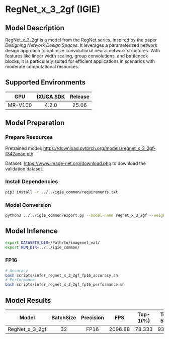 # RegNet_x_3_2gf (IGIE)

## Model Description

RegNet_x_3_2gf is a model from the RegNet series, inspired by the paper *Designing Network Design Spaces*. It leverages a parameterized network design approach to optimize convolutional neural network structures. With features like linear width scaling, group convolutions, and bottleneck blocks, it is particularly suited for efficient applications in scenarios with moderate computational resources.

## Supported Environments

| GPU    | [IXUCA SDK](https://gitee.com/deep-spark/deepspark#%E5%A4%A9%E6%95%B0%E6%99%BA%E7%AE%97%E8%BD%AF%E4%BB%B6%E6%A0%88-ixuca) | Release |
| :----: | :----: | :----: |
| MR-V100 | 4.2.0     |  25.06  |

## Model Preparation

### Prepare Resources

Pretrained model: <https://download.pytorch.org/models/regnet_x_3_2gf-f342aeae.pth>

Dataset: <https://www.image-net.org/download.php> to download the validation dataset.

### Install Dependencies

```bash
pip3 install -r ../../igie_common/requirements.txt
```

### Model Conversion

```bash
python3 ../../igie_common/export.py --model-name regnet_x_3_2gf --weight regnet_x_3_2gf-f342aeae.pth --output regnet_x_3_2gf.onnx
```

## Model Inference

```bash
export DATASETS_DIR=/Path/to/imagenet_val/
export RUN_DIR=../../igie_common/
```

### FP16

```bash
# Accuracy
bash scripts/infer_regnet_x_3_2gf_fp16_accuracy.sh
# Performance
bash scripts/infer_regnet_x_3_2gf_fp16_performance.sh
```

## Model Results

| Model          | BatchSize | Precision | FPS     | Top-1(%) | Top-5(%) |
| :----: | :----: | :----: | :----: | :----: | :----: |
| RegNet_x_3_2gf | 32        | FP16      | 2096.88 | 78.333   | 93.962   |
